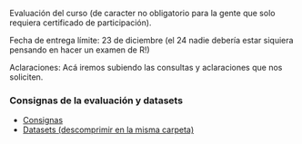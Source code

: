 Evaluación del curso (de caracter no obligatorio para la gente que solo requiera certificado de participación).

Fecha de entrega límite: 23 de diciembre (el 24 nadie debería estar siquiera pensando en hacer un examen de R!)

Aclaraciones: Acá iremos subiendo las consultas y aclaraciones que nos soliciten.

### Consignas de la evaluación y datasets

* [Consignas](https://cursos-a2b2c.github.io/analisis_de_datos_con_r_diciembre_2021/evaluacion/evaluacion.R)  
* [Datasets (descomprimir en la misma carpeta)](https://cursos-a2b2c.github.io/analisis_de_datos_con_r_diciembre_2021/evaluacion/datasets.zip)  
